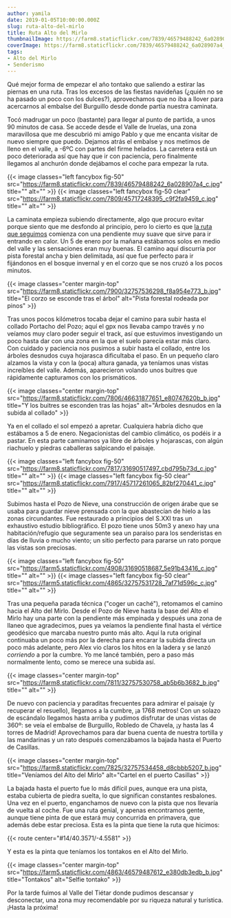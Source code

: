 ```yaml
---
author: yamila
date: 2019-01-05T10:00:00.000Z
slug: ruta-alto-del-mirlo
title: Ruta Alto del Mirlo
thumbnailImage: https://farm8.staticflickr.com/7839/46579488242_6a028907a4_c.jpg
coverImage: https://farm8.staticflickr.com/7839/46579488242_6a028907a4_c.jpg
tags:
- Alto del Mirlo
- Senderismo
---
```


Qué mejor forma de empezar el año tontako que saliendo a estirar las piernas en una ruta. Tras los excesos de las fiestas navideñas (¿quién no se ha pasado un poco con los dulces?), aprovechamos que no iba a llover para acercarnos al embalse del Burguillo desde donde partía nuestra caminata.

<!--more-->

Tocó madrugar un poco (bastante) para llegar al punto de partida, a unos 90 minutos de casa. Se accede desde el Valle de Iruelas, una zona maravillosa que me descubrió mi amigo Pablo y que me encanta visitar de nuevo siempre que puedo. Dejamos atrás el embalse y nos metimos de lleno en el valle, a -6ºC con partes del firme helados. La carretera está un poco deteriorada así que hay que ir con paciencia, pero finalmente llegamos al anchurón donde dejábamos el coche para empezar la ruta.

{{< image classes="left fancybox fig-50" src="https://farm8.staticflickr.com/7839/46579488242_6a028907a4_c.jpg" title="" alt="" >}}
{{< image classes="left fancybox fig-50 clear" src="https://farm8.staticflickr.com/7809/45717248395_c9f2fa9459_c.jpg" title="" alt="" >}}

La caminata empieza subiendo directamente, algo que procuro evitar porque siento que me desfondo al principio, pero lo cierto es que <a href="https://es.wikiloc.com/rutas-senderismo/alto-del-mirlo-o-casillas-valle-de-iruelas-circular-13440557" target="_blank">la ruta que seguimos</a> comienza con una pendiente muy suave que sirve para ir entrando en calor. Un 5 de enero por la mañana estábamos solos en medio del valle y las sensaciones eran muy buenas. El camino aquí discurría por pista forestal ancha y bien delimitada, así que fue perfecto para ir fijándonos en el bosque invernal y en el corzo que se nos cruzó a los pocos minutos.

{{< image classes="center margin-top" src="https://farm8.staticflickr.com/7900/32757536298_f8a954e773_b.jpg" title="El corzo se esconde tras el árbol" alt="Pista forestal rodeada por pinos" >}}

Tras unos pocos kilómetros tocaba dejar el camino para subir hasta el collado Portacho del Pozo; aquí el gpx nos llevaba campo través y no veíamos muy claro poder seguir el track, así que estuvimos investigando un poco hasta dar con una zona en la que el suelo parecía estar más claro. Con cuidado y paciencia nos pusimos a subir hasta el collado, entre los árboles desnudos cuya hojarasca dificultaba el paso. En un pequeño claro alzamos la vista y con la (poca) altura ganada, ya teníamos unas vistas increíbles del valle. Además, aparecieron volando unos buitres que rápidamente capturamos con los prismáticos.

{{< image classes="center margin-top" src="https://farm8.staticflickr.com/7806/46631877651_e80747620b_b.jpg" title="Y los buitres se esconden tras las hojas" alt="Árboles desnudos en la subida al collado" >}}

Ya en el collado el sol empezó a apretar. Cualquiera habría dicho que estábamos a 5 de enero. Negacionistas del cambio climático, os podéis ir a pastar. En esta parte caminamos ya libre de árboles y hojarascas, con algún riachuelo y piedras caballeras salpicando el paisaje.

{{< image classes="left fancybox fig-50" src="https://farm8.staticflickr.com/7817/31690517497_cbd795b73d_c.jpg" title="" alt="" >}}
{{< image classes="left fancybox fig-50 clear" src="https://farm8.staticflickr.com/7917/45717261065_82bf270441_c.jpg" title="" alt="" >}}

Subimos hasta el Pozo de Nieve, una construcción de origen árabe que se usaba para guardar nieve prensada con la que abastecían de hielo a las zonas circundantes. Fue restaurado a principios del S.XXI tras un exhaustivo estudio bibliográfico. El pozo tiene unos 50m3 y anexo hay una habitación/refugio que seguramente sea un paraíso para los senderistas en días de lluvia o mucho viento; un sitio perfecto para pararse un rato porque las vistas son preciosas.

{{< image classes="left fancybox fig-50" src="https://farm5.staticflickr.com/4908/31690518687_5e91b43416_c.jpg" title="" alt="" >}}
{{< image classes="left fancybox fig-50 clear" src="https://farm5.staticflickr.com/4865/32757531728_7af71d596c_c.jpg" title="" alt="" >}}

Tras una pequeña parada técnica ("coger un caché"), retomamos el camino hacia el Alto del Mirlo. Desde el Pozo de Nieve hasta la base del Alto el Mirlo hay una parte con la pendiente más empinada y después una zona de llaneo que agradecimos, pues ya veíamos la pendiente final hasta el vértice geodésico que marcaba nuestro punto más alto. Aquí la ruta original continuaba un poco más por la derecha para encarar la subida directa un poco más adelante, pero Alex vio claros los hitos en la ladera y se lanzó <em>corriendo</em> a por la cumbre. Yo me lancé también, pero a paso más normalmente lento, como se merece una subida así.

{{< image classes="center margin-top" src="https://farm8.staticflickr.com/7811/32757530758_ab5b6b3682_b.jpg" title="" alt="" >}}

De nuevo con paciencia y paraditas frecuentes para admirar el paisaje (y recuperar el resuello), llegamos a la cumbre, ¡a 1768 metros! Con un solazo de escándalo llegamos hasta arriba y pudimos disfrutar de unas vistas de 360º: se veía el embalse de Burguillo, Robledo de Chavela, ¡y hasta las 4 torres de Madrid! Aprovechamos para dar buena cuenta de nuestra tortilla y las mandarinas y un rato después comenzábamos la bajada hasta el Puerto de Casillas.

{{< image classes="center margin-top" src="https://farm8.staticflickr.com/7825/32757534458_d8cbbb5207_b.jpg" title="Veníamos del Alto del Mirlo" alt="Cartel en el puerto Casillas" >}}

La bajada hasta el puerto fue lo más difícil pues, aunque era una pista, estaba cubierta de piedra suelta, lo que significan constantes resbalones. Una vez en el puerto, enganchamos de nuevo con la pista que nos llevaría de vuelta al coche. Fue una ruta genial, y apenas encontramos gente, aunque tiene pinta de que estará muy concurrida en primavera, que además debe estar preciosa. Esta es la pinta que tiene la ruta que hicimos:

{{< route center="#14/40.3571/-4.5581" >}}

Y esta es la pinta que teníamos los tontakos en el Alto del Mirlo.

{{< image classes="center margin-top" src="https://farm5.staticflickr.com/4863/46579487612_e380db3edb_b.jpg" title="Tontakos" alt="Selfie tontako" >}}

Por la tarde fuimos al Valle del Tiétar donde pudimos descansar y desconectar, una zona muy recomendable por su riqueza natural y turística. ¡Hasta la próxima!
